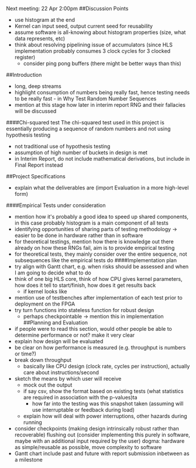 Next meeting: 22 Apr 2:00pm
##Discussion Points
- use histogram at the end
- Kernel can input seed, output current seed for reusability
- assume software is all-knowing about histogram properties (size, what data represents, etc)
- think about resolving pipelining issue of accumulators (since HLS implementation probably consumes 3 clock cycles for 3 clocked register)
	- consider ping pong buffers (there might be better ways than this)

##Introduction
- long, deep streams
- highlight consumption of numbers being really fast, hence testing needs to be really fast - in Why Test Random Number Sequences
- mention at this stage how later in interim report RNG and their fallacies will be discussed

####Chi-squared test
The chi-squared test used in this project is essentially producing a sequence of random numbers and not using hypothesis testing
- not traditional use of hypothesis testing
- assumption of high number of buckets in design is met
- in Interim Report, do not include mathematical derivations, but include in Final Report instead

##Project Specifications
- explain what the deliverables are (import Evaluation in a more high-level form)

####Empirical Tests under consideration
- mention how it's probably a good idea to speed up shared components, in this case probably histogram is a main component of all tests
- identifying opportunities of sharing parts of testing methodology -> easier to be done in hardware rather than in software
- for theoretical testings, mention how there is knowledge out there already on how these RNGs fail, aim is to provide empirical testing
- for theoretical tests, they mainly consider over the entire sequence, not subsequences like the empirical tests do
####Implementation plan
- try align with Gantt chart, e.g. when risks should be assessed and when I am going to decide what to do
- think of one big HLS core, think of how CPU gives kernel parameters, how does it tell to start/finish, how does it get results back
	- if kernel looks like 
- mention use of testbenches after implementation of each test prior to deployment on the FPGA
- try turn functions into stateless function for robust design
  - perhaps checkpointable -> mention this in implementation
##Planning and Evaluation
- if people were to read this section, would other people be able to determine performance or not? make it very clear
- explain how design will be evaluated
- be clear on how performance is measured (e.g. throughput is numbers or time?)
- break down throughput
	- basically like CPU design (clock rate, cycles per instruction), actually 	care about instructions/second
- sketch the means by which user will receive
	- mock out the output
	- if say csv, show the format based on existing tests (what statistics are required in association with the p-values)ta 
		- how far into the testing was this snapshot taken 		(assuming will use interruptable or feedback during load)
	- explain how will deal with power interruptions, other hazards during running
- consider checkpoints (making design intrinsically robust rather than recoverable) flushing out (consider implementing this purely in software, maybe with an additional input required by the user) dogma: hardware as simple/reusable as possible, move complexity to software
- Gantt chart include past and future with report submission inbetween as a milestone
